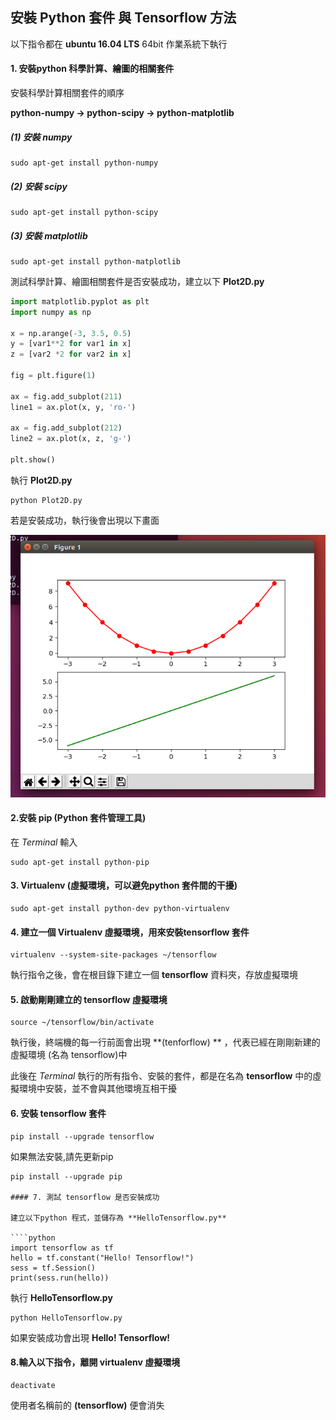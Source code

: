 ## 安裝 Python 套件 與  Tensorflow 方法


以下指令都在 **ubuntu 16.04 LTS** 64bit 作業系統下執行

#### 1. 安裝python 科學計算、繪圖的相關套件

安裝科學計算相關套件的順序

**python-numpy -> python-scipy -> python-matplotlib**

##### (1) 安裝 numpy

```shell
sudo apt-get install python-numpy
```

##### (2) 安裝 scipy

```shell
sudo apt-get install python-scipy
```

##### (3) 安裝 matplotlib

```shell
sudo apt-get install python-matplotlib
```

測試科學計算、繪圖相關套件是否安裝成功，建立以下 **Plot2D.py**

```python
import matplotlib.pyplot as plt
import numpy as np

x = np.arange(-3, 3.5, 0.5)
y = [var1**2 for var1 in x]
z = [var2 *2 for var2 in x]

fig = plt.figure(1)

ax = fig.add_subplot(211)
line1 = ax.plot(x, y, 'ro-')

ax = fig.add_subplot(212)
line2 = ax.plot(x, z, 'g-')

plt.show()
```

執行 **Plot2D.py**

```shell
python Plot2D.py
```

若是安裝成功，執行後會出現以下畫面

![image](https://github.com/elevenkbc/Python_MachineLearning/blob/master/image/Plot2D.png)

#### 2.安裝 pip (Python 套件管理工具) 

在 *Terminal* 輸入 

```shell
sudo apt-get install python-pip
```

#### 3. Virtualenv (虛擬環境，可以避免python 套件間的干擾)

```shell
sudo apt-get install python-dev python-virtualenv
```

#### 4. 建立一個 Virtualenv 虛擬環境，用來安裝tensorflow 套件

```shell
virtualenv --system-site-packages ~/tensorflow
```

執行指令之後，會在根目錄下建立一個 **tensorflow** 資料夾，存放虛擬環境

#### 5. 啟動剛剛建立的 tensorflow 虛擬環境

```shell
source ~/tensorflow/bin/activate
```

執行後，終端機的每一行前面會出現 **(tenforflow) ** ，代表已經在剛剛新建的虛擬環境 (名為 tensorflow)中

此後在 *Terminal* 執行的所有指令、安裝的套件，都是在名為 **tensorflow** 中的虛擬環境中安裝，並不會與其他環境互相干擾



#### 6. 安裝 tensorflow 套件

```shell
pip install --upgrade tensorflow
```

如果無法安裝,請先更新pip
```shell
pip install --upgrade pip

#### 7. 測試 tensorflow 是否安裝成功

建立以下python 程式，並儲存為 **HelloTensorflow.py**

````python
import tensorflow as tf
hello = tf.constant("Hello! Tensorflow!")
sess = tf.Session()
print(sess.run(hello))
````

執行 **HelloTensorflow.py**

```shell
python HelloTensorflow.py
```

如果安裝成功會出現 **Hello! Tensorflow!**

#### 8.輸入以下指令，離開 **virtualenv** 虛擬環境

``` shell
deactivate
```

使用者名稱前的 **(tensorflow)** 便會消失
